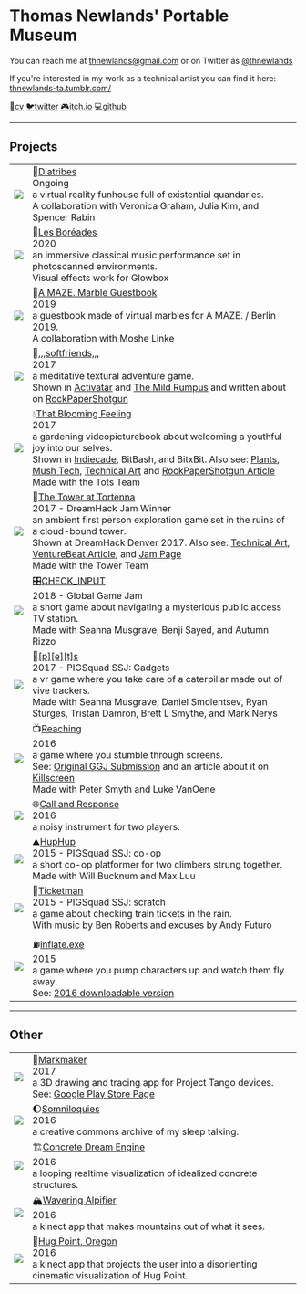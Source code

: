 # Thomas Newlands' Portable Museum
You can reach me at [thnewlands@gmail.com](mailto:thnewlands@gmail.com) or on Twitter as [@thnewlands](http://twitter.com/thnewlands)

If you're interested in my work as a technical artist you can find it here: [thnewlands-ta.tumblr.com/](https://thnewlands-ta.tumblr.com/)


[:scroll:cv](/indexpages/cv/)
[:bird:twitter](http://twitter.com/thnewlands)
[:video_game:itch.io](https://thnewlands.itch.io/)
[:computer:github](https://github.com/thnewlands)

- - - 

## Projects


|                                    |    | 
| ---------------------------------- |:-- |
| [![][diatribes-image]][diatribes-link]     | :amphora:[Diatribes][diatribes-link] <br> Ongoing <br> <div id = "description"> a virtual reality funhouse full of existential quandaries. </div> <div id = "furtherreading"> </div><div id = "credits"> A collaboration with Veronica Graham, Julia Kim, and Spencer Rabin </div> |
| [![][virtualvenue-image]][virtualvenue-link]     | :violin:[Les Boréades][virtualvenue-link] <br> 2020 <br> <div id = "description"> an immersive classical music performance set in photoscanned environments.  </div> <div id = "furtherreading"> </div><div id = "credits"> Visual effects work for Glowbox </div> |
| [![][amazeguestbook-image]][amazeguestbook-link]     | :bell:[A MAZE. Marble Guestbook][amazeguestbook-link] <br> 2019 <br> <div id = "description"> a guestbook made of virtual marbles for A MAZE. / Berlin 2019. </div> <div id = "furtherreading"> </div><div id = "credits"> A collaboration with Moshe Linke </div> |
| [![][softfriends-image]][softfriends-link]     | :leaves:[,,,softfriends,,,][softfriends-link] <br> 2017 <br> <div id = "description"> a meditative textural adventure game. </div> <div id = "furtherreading"> Shown in [Activatar](http://www.activatar.org/about/february18/softfriends/) and [The Mild Rumpus](http://thewildrumpus.co.uk/mildrumpus18) and written about on [RockPaperShotgun](https://www.rockpapershotgun.com/2018/02/26/softfriends-landscape-game/) </div><div id = "credits"> </div> |
| [![][tbf-image]][tbf-link]             | :droplet:[That Blooming Feeling][tbf-link]   <br> 2017 <br> <div id = "description">  a gardening videopicturebook about welcoming a youthful joy into our selves. </div><div id = "furtherreading"> Shown in [Indiecade](https://www.indiecade.com/Press/news_resources/indiecade-announces-nominees-game-selections-for-10th-anniversary-festival), BitBash, and BitxBit. Also see: [Plants](https://thnewlands-ta.tumblr.com/post/166420614310/that-blooming-feeling-plantsmore-i-modeled), [Mush Tech](https://thnewlands-ta.tumblr.com/post/166421626295/that-blooming-feeling-mush-techmore-i), [Technical Art](https://thnewlands-ta.tumblr.com/post/166420649210/that-blooming-feeling-technical-art-and) and [RockPaperShotgun Article](https://www.rockpapershotgun.com/2017/06/16/that-blooming-feeling/) </div><div id = "credits"> Made with the Tots Team </div>|
| [![][tortenna-image]][tortenna-link]       | :european_castle:[The Tower at Tortenna][tortenna-link] <br> 2017 - DreamHack Jam Winner <br><div id = "description"> an ambient first person exploration game set in the ruins of a cloud-bound tower. </div> <div id = "furtherreading"> Shown at DreamHack Denver 2017. Also see: [Technical Art](https://thnewlands-ta.tumblr.com/post/166422324705/the-tower-at-tortenna-effectsmore), [VentureBeat Article](https://venturebeat.com/2017/10/31/the-tower-at-tortennas-mystery-hides-in-a-puzzle-of-a-still-life-city/), and [Jam Page](http://jams.gamejolt.io/dreamhackjam/games/thetowerattortenna/287548) </div> <div id = "credits"> Made with the Tower Team </div> |
| [![][checkinput-image]][checkinput-link]     | :control_knobs:[CHECK_INPUT][checkinput-link] <br> 2018 - Global Game Jam <br><div id = "description"> a short game about navigating a mysterious public access TV station. </div> <div id = "furtherreading"> </div><div id = "credits"> Made with Seanna Musgrave, Benji Sayed, and Autumn Rizzo </div>|
| [![][pets-image]][pets-link]            | :bug:[[p][e][t]s][pets-link] <br> 2017 - PIGSquad SSJ: Gadgets <br><div id = "description"> a vr game where you take care of a caterpillar made out of vive trackers. </div> <div id = "furtherreading"> </div> <div id = "credits"> Made with Seanna Musgrave, Daniel Smolentsev, Ryan Sturges, Tristan Damron, Brett L Smythe, and Mark Nerys </div>|
| [![][reaching-image]][reaching-link]       | :tv:[Reaching][reaching-link] <br> 2016 <br><div id = "description"> a game where you stumble through screens. </div> <div id = "furtherreading"> See: [Original GGJ Submission](https://globalgamejam.org/2016/games/reaching) and an article about it on [Killscreen](https://killscreen.com/articles/the-dizzying-art-of-the-zoom-invades-videogames/) </div><div id = "credits"> Made with Peter Smyth and Luke VanOene</div>|
| [![][callandresponse-image]][callandresponse-link] | :globe_with_meridians:[Call and Response][callandresponse-link] <br> 2016 <br><div id = "description"> a noisy instrument for two players. </div> <div id = "furtherreading"> </div> <div id = "credits"> </div>|
| [![][huphup-image]][huphup-link]          | :mountain:[HupHup][huphup-link] <br> 2015 - PIGSquad SSJ: co-op <br><div id = "description"> a short co-op platformer for two climbers strung together. </div><div id = "furtherreading"> </div><div id = "credits"> Made with Will Bucknum and Max Luu </div> |
| [![][ticketman-image]][ticketman-link]      | :ticket:[Ticketman][ticketman-link] <br> 2015 - PIGSquad SSJ: scratch <br><div id = "description"> a game about checking train tickets in the rain. </div> <div id = "furtherreading"> </div><div id = "credits"> With music by Ben Roberts and excuses by Andy Futuro </div>|
| [![][inflate-image]][inflate-link]         | :fuelpump:[inflate.exe][inflate-link] <br> 2015 <br><div id = "description"> a game where you pump characters up and watch them fly away. </div> <div id = "furtherreading"> See: [2016 downloadable version](https://thnewlands.itch.io/inflate) </div><div id = "credits"> </div> | 

- - - 

## Other


|                                    |    | 
| ---------------------------------- |:-- |
| [![][markmaker-image]][markmaker-link]      | :art:[Markmaker][markmaker-link] <br> 2017 <br><div id = "description"> a 3D drawing and tracing app for Project Tango devices. </div> <div id = "furtherreading"> See: [Google Play Store Page](https://play.google.com/store/apps/details?id=com.thnewlands.markmaker)</div><div id = "credits"> </div> |
| [![][somniloquies-image]][somniloquies-link]    | :moon:[Somniloquies][somniloquies-link] <br> 2016 <br> <div id = "description"> a creative commons archive of my sleep talking. </div> <div id = "furtherreading"> </div> <div id = "credits"> </div>|
| [![][dreamengine-image]][dreamengine-link]    | :building_construction:[Concrete Dream Engine][dreamengine-link] <br> 2016 <br><div id = "description"> a looping realtime visualization of idealized concrete structures. </div> <div id = "furtherreading"> </div><div id = "credits"> </div> | 
| [![][alpifier-image]][alpifier-link]    |:mountain_snow:[Wavering Alpifier][alpifier-link] <br> 2016 <br><div id = "description"> a kinect app that makes mountains out of what it sees. </div> <div id = "furtherreading"> </div> <div id = "credits"> </div>|
| [![][hugpoint-image]][hugpoint-link]        | :dizzy:[Hug Point, Oregon][hugpoint-link] <br> 2016 <br><div id = "description"> a kinect app that projects the user into a disorienting cinematic visualization of Hug Point. </div>  <div id = "furtherreading"> </div> <div id = "credits"> </div>|

[virtualvenue-image]:/indexpages/virtualvenue/vv_2.jpg
[virtualvenue-link]:https://www.glowbox.io/les-boreades
[pets-image]: /indexpages/pets/windowsill.jpg
[pets-link]: https://gamejolt.com/games/pets4vr/266532
[tortenna-image]: https://img.itch.zone/aW1hZ2UvMTg0MzU5Lzg2NjMwOS5qcGc=/794x1000/0Zyx35.jpg
[tortenna-link]: https://tower-team-international.itch.io/the-tower-at-tortenna
[ticketman-image]: https://img.itch.zone/aW1hZ2UvNzQ1NTYvMzQ0OTgyLmdpZg==/347x500/Ypahs6.gif
[ticketman-link]: https://thnewlands.itch.io/ticketman
[huphup-image]: https://img.itch.zone/aW1hZ2UvNzMwMDgvMzM2MDMzLmpwZw==/794x1000/mqLm4J.jpg
[huphup-link]: https://thnewlands.itch.io/huphup
[checkinput-image]: https://img.itch.zone/aW1hZ2UvMjE5MjAyLzEwMzQ2ODcuanBn/794x1000/8MjjXo.jpg
[checkinput-link]: https://transfixed.itch.io/check-input
[tbf-image]: https://78.media.tumblr.com/f133dc87c8887dfec6ed632857b9409c/tumblr_os8e5maXyJ1qdda3jo1_400.gif
[tbf-link]: https://totsteam.itch.io/thatbloomingfeeling
[softfriends-image]: https://img.itch.zone/aW1hZ2UvMTY4MDAzLzc5ODQyMC5wbmc=/794x1000/qhm%2BNa.png
[softfriends-link]: https://thnewlands.itch.io/softfriends
[reaching-image]: indexpages/reaching/reachingnew1.jpg
[reaching-link]: /indexpages/reaching/
[inflate-image]: indexpages/inflate/inflate1.png
[inflate-link]: /indexpages/inflate/
[markmaker-image]: /indexpages/markmaker/mmbanner.png
[markmaker-link]: /indexpages/markmaker/
[callandresponse-image]: indexpages/callandresponse/callandresponse.png
[callandresponse-link]: /indexpages/callandresponse/
[somniloquies-image]: /indexpages/somniloquies/somniloquies.png
[somniloquies-link]: /indexpages/somniloquies/
[dreamengine-image]: /indexpages/concretedream/concretedream.png
[dreamengine-link]: /indexpages/concretedream/
[hugpoint-image]: /indexpages/hugpoint/hugpoint.png
[hugpoint-link]: /indexpages/hugpoint/
[alpifier-image]: /indexpages/alpifier/alpifier.png
[alpifier-link]: /indexpages/alpifier/
[amazeguestbook-image]: /indexpages/amazeguestbook/amaze2.jpg
[amazeguestbook-link]: https://www.moshelinke.de/home-portfolio/the-marble-guestbook/
[diatribes-image]: /indexpages/diatribes/diatribes1.jpg
[diatribes-link]: http://www.mostancient.com/projects/diatribes
